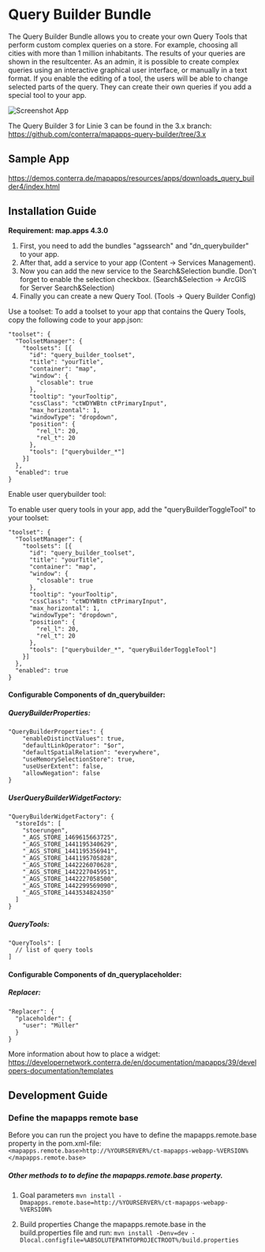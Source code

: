 # Query Builder Bundle
The Query Builder Bundle allows you to create your own Query Tools that perform custom complex queries on a store. For example, choosing all cities with more than 1 million inhabitants. The results of your queries are shown in the resultcenter. As an admin, it is possible to create complex queries using an interactive graphical user interface, or manually in a text format. If you enable the editing of a tool, the users will be able to change selected parts of the query. They can create their own queries if you add a special tool to your app.

![Screenshot App](https://github.com/conterra/mapapps-query-builder/blob/master/screenshot.JPG)

The Query Builder 3 for Linie 3 can be found in the 3.x branch:
https://github.com/conterra/mapapps-query-builder/tree/3.x

Sample App
------------------
https://demos.conterra.de/mapapps/resources/apps/downloads_query_builder4/index.html

Installation Guide
------------------
**Requirement: map.apps 4.3.0**

1. First, you need to add the bundles "agssearch" and "dn_querybuilder" to your app.
2. After that, add a service to your app (Content -> Services Management).
3. Now you can add the new service to the Search&Selection bundle. Don't forget to enable the selection checkbox. (Search&Selection -> ArcGIS for Server Search&Selection)
4. Finally you can create a new Query Tool. (Tools -> Query Builder Config)

Use a toolset:
To add a toolset to your app that contains the Query Tools, copy the following code to your app.json:
```
"toolset": {
  "ToolsetManager": {
    "toolsets": [{
      "id": "query_builder_toolset",
      "title": "yourTitle",
      "container": "map",
      "window": {
        "closable": true
      },
      "tooltip": "yourTooltip",
      "cssClass": "ctWDYWBtn ctPrimaryInput",
      "max_horizontal": 1,
      "windowType": "dropdown",
      "position": {
        "rel_l": 20,
        "rel_t": 20
      },
      "tools": ["querybuilder_*"]
    }]
  },
  "enabled": true
}
```

Enable user querybuilder tool:

To enable user query tools in your app, add the "queryBuilderToggleTool" to your toolset:
```
"toolset": {
  "ToolsetManager": {
    "toolsets": [{
      "id": "query_builder_toolset",
      "title": "yourTitle",
      "container": "map",
      "window": {
        "closable": true
      },
      "tooltip": "yourTooltip",
      "cssClass": "ctWDYWBtn ctPrimaryInput",
      "max_horizontal": 1,
      "windowType": "dropdown",
      "position": {
        "rel_l": 20,
        "rel_t": 20
      },
      "tools": ["querybuilder_*", "queryBuilderToggleTool"]
    }]
  },
  "enabled": true
}
```

#### Configurable Components of dn_querybuilder:

##### QueryBuilderProperties:
```
"QueryBuilderProperties": {
    "enableDistinctValues": true,
    "defaultLinkOperator": "$or",
    "defaultSpatialRelation": "everywhere",
    "useMemorySelectionStore": true,
    "useUserExtent": false,
    "allowNegation": false
}
```

##### UserQueryBuilderWidgetFactory:
```
"QueryBuilderWidgetFactory": {
  "storeIds": [
    "stoerungen",
    "_AGS_STORE_1469615663725",
    "_AGS_STORE_1441195340629",
    "_AGS_STORE_1441195356941",
    "_AGS_STORE_1441195705828",
    "_AGS_STORE_1442226070628",
    "_AGS_STORE_1442227045951",
    "_AGS_STORE_1442227058500",
    "_AGS_STORE_1442299569090",
    "_AGS_STORE_1443534824350"
  ]
}
```

##### QueryTools:
```
"QueryTools": [
  // list of query tools
]
```

#### Configurable Components of dn_queryplaceholder:

##### Replacer:
```
"Replacer": {
  "placeholder": {
    "user": "Müller"
  }
}
```

More information about how to place a widget:
https://developernetwork.conterra.de/en/documentation/mapapps/39/developers-documentation/templates

Development Guide
------------------
### Define the mapapps remote base
Before you can run the project you have to define the mapapps.remote.base property in the pom.xml-file:
`<mapapps.remote.base>http://%YOURSERVER%/ct-mapapps-webapp-%VERSION%</mapapps.remote.base>`

##### Other methods to to define the mapapps.remote.base property.
1. Goal parameters
`mvn install -Dmapapps.remote.base=http://%YOURSERVER%/ct-mapapps-webapp-%VERSION%`

2. Build properties
Change the mapapps.remote.base in the build.properties file and run:
`mvn install -Denv=dev -Dlocal.configfile=%ABSOLUTEPATHTOPROJECTROOT%/build.properties`
